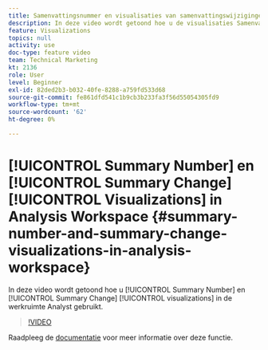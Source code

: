```yaml
---
title: Samenvattingsnummer en visualisaties van samenvattingswijzigingen in Analysis Workspace
description: In deze video wordt getoond hoe u de visualisaties Samenvattingsnummer en Samenvattingswijziging in de werkruimte Analyst gebruikt.
feature: Visualizations
topics: null
activity: use
doc-type: feature video
team: Technical Marketing
kt: 2136
role: User
level: Beginner
exl-id: 82ded2b3-b032-40fe-8288-a759fd533d68
source-git-commit: fe861dfd541c1b9cb3b233fa3f56d55054305fd9
workflow-type: tm+mt
source-wordcount: '62'
ht-degree: 0%

---
```


# [!UICONTROL Summary Number] en  [!UICONTROL Summary Change] [!UICONTROL Visualizations] in Analysis Workspace {#summary-number-and-summary-change-visualizations-in-analysis-workspace}

In deze video wordt getoond hoe u [!UICONTROL Summary Number] en [!UICONTROL Summary Change] [!UICONTROL visualizations] in de werkruimte Analyst gebruikt.

>[!VIDEO](https://video.tv.adobe.com/v/23992/?quality=12)

Raadpleeg de [documentatie](https://experienceleague.adobe.com/docs/analytics/analyze/analysis-workspace/visualizations/summary-number-change.html?lang=en) voor meer informatie over deze functie.
